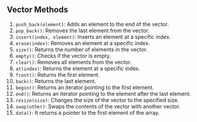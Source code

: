 ## Vector Methods
1. `push_back(element)`: Adds an element to the end of the vector.
2. `pop_back()`: Removes the last element from the vector.
3. `insert(index, element)`: Inserts an element at a specific index.
4. `erase(index)`: Removes an element at a specific index.
5. `size()`: Returns the number of elements in the vector.
6. `empty()`: Checks if the vector is empty.
7. `clear()`: Removes all elements from the vector.
8. `at(index)`: Returns the element at a specific index.
9. `front()`: Returns the first element.
10. `back()`: Returns the last element.
11. `begin()`: Returns an iterator pointing to the first element.
12. `end()`: Returns an iterator pointing to the element after the last element.
13. `resize(size)`: Changes the size of the vector to the specified size.
14. `swap(other)`: Swaps the contents of the vector with another vector.
15. `data()`: It returns a pointer to the first element of the array.